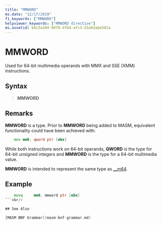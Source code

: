 ```yaml
---
title: "MMWORD"
ms.date: "12/17/2019"
f1_keywords: ["MMWORD"]
helpviewer_keywords: ["MMWORD directive"]
ms.assetid: b4c5a104-9078-4fb4-afc3-d1e63abe562a
---
```

# MMWORD

Used for 64-bit multimedia operands with MMX and SSE (XMM) instructions.

## Syntax

> **MMWORD**

## Remarks

**MMWORD** is a type.  Prior to **MMWORD** being added to MASM, equivalent functionality could have been achieved with:

```asm
    mov mm0, qword ptr [ebx]
```

While both instructions work on 64-bit operands, **QWORD** is the type for 64-bit unsigned integers and **MMWORD** is the type for a 64-bit multimedia value.

**MMWORD** is intended to represent the same type as [__m64](../../cpp/m64.md).

## Example

```asm
    movq     mm0, mmword ptr [ebx]
```<br/>

## See Also

[MASM BNF Grammar](masm-bnf-grammar.md)
